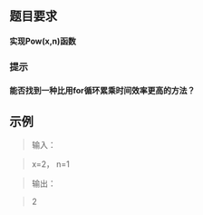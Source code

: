 ##  题目要求   
#### 实现Pow(x,n)函数

### 提示
#### 能否找到一种比用for循环累乘时间效率更高的方法？

##  示例
>输入：

> x=2， n=1

>输出：

>  2




